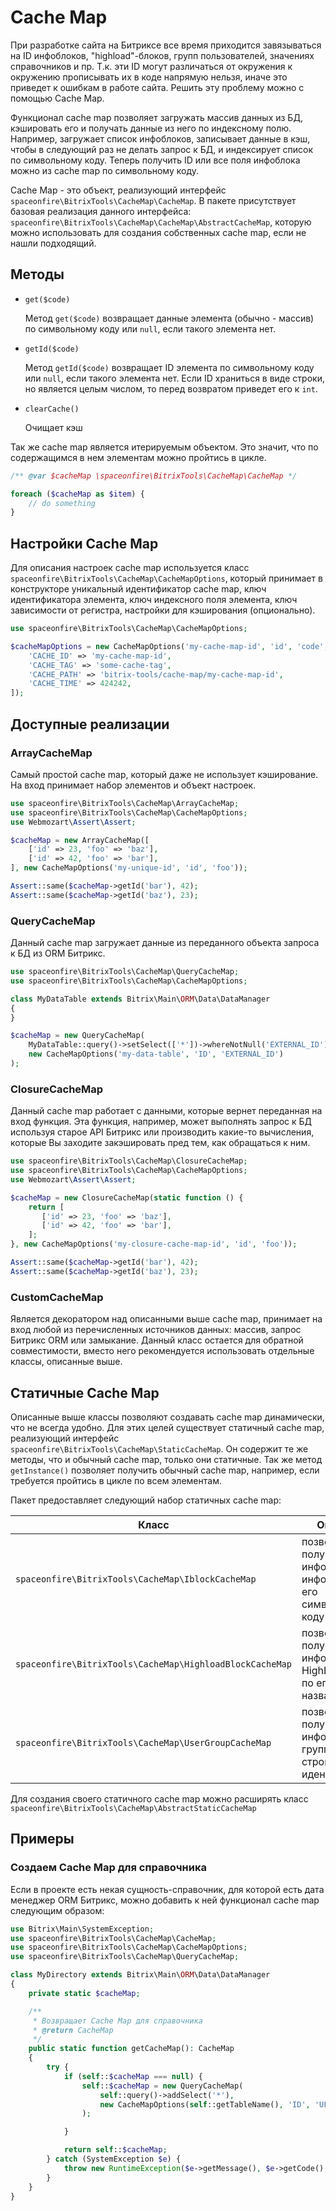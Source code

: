 # Cache Map

При разработке сайта на Битриксе все время приходится завязываться на ID инфоблоков, "highload"-блоков, групп пользователей,
значениях справочников и пр. Т.к. эти ID могут различаться от окружения к окружению прописывать их в коде напрямую нельзя,
иначе это приведет к ошибкам в работе сайта. Решить эту проблему можно с помощью Cache Map.

Функционал cache map позволяет загружать массив данных из БД, кэшировать его и получать данные из него по индексному полю.
Например, загружает список инфоблоков, записывает данные в кэш, чтобы в следующий раз не делать запрос к БД,
и индексирует список по символьному коду. Теперь получить ID или все поля инфоблока можно из cache map по символьному коду.

Cache Map - это объект, реализующий интерфейс `spaceonfire\BitrixTools\CacheMap\CacheMap`. В пакете присутствует базовая
реализация данного интерфейса: `spaceonfire\BitrixTools\CacheMap\CacheMap\AbstractCacheMap`, которую можно использовать
для создания собственных cache map, если не нашли подходящий.

## Методы

-   `get($code)`

    Метод `get($code)` возвращает данные элемента (обычно - массив) по символьному коду или `null`, если такого элемента нет.

-   `getId($code)`

    Метод `getId($code)` возвращает ID элемента по символьному коду или `null`, если такого элемента нет.
    Если ID храниться в виде строки, но является целым числом, то перед возвратом приведет его к `int`.

-   `clearCache()`

    Очищает кэш

Так же cache map является итерируемым объектом. Это значит, что по содержащимся в нем элементам можно пройтись в цикле.

```php
/** @var $cacheMap \spaceonfire\BitrixTools\CacheMap\CacheMap */

foreach ($cacheMap as $item) {
    // do something
}
```

## Настройки Cache Map

Для описания настроек cache map используется класс `spaceonfire\BitrixTools\CacheMap\CacheMapOptions`, который принимает
в конструкторе уникальный идентификатор cache map, ключ идентификатора элемента, ключ индексного поля элемента,
ключ зависимости от регистра, настройки для кэширования (опционально).

```php
use spaceonfire\BitrixTools\CacheMap\CacheMapOptions;

$cacheMapOptions = new CacheMapOptions('my-cache-map-id', 'id', 'code', true, [
    'CACHE_ID' => 'my-cache-map-id',
    'CACHE_TAG' => 'some-cache-tag',
    'CACHE_PATH' => 'bitrix-tools/cache-map/my-cache-map-id',
    'CACHE_TIME' => 424242,
]);
```

## Доступные реализации

### ArrayCacheMap

Самый простой cache map, который даже не использует кэширование. На вход принимает набор элементов и объект настроек.

```php
use spaceonfire\BitrixTools\CacheMap\ArrayCacheMap;
use spaceonfire\BitrixTools\CacheMap\CacheMapOptions;
use Webmozart\Assert\Assert;

$cacheMap = new ArrayCacheMap([
    ['id' => 23, 'foo' => 'baz'],
    ['id' => 42, 'foo' => 'bar'],
], new CacheMapOptions('my-unique-id', 'id', 'foo'));

Assert::same($cacheMap->getId('bar'), 42);
Assert::same($cacheMap->getId('baz'), 23);
```

### QueryCacheMap

Данный cache map загружает данные из переданного объекта запроса к БД из ORM Битрикс.

```php
use spaceonfire\BitrixTools\CacheMap\QueryCacheMap;
use spaceonfire\BitrixTools\CacheMap\CacheMapOptions;

class MyDataTable extends Bitrix\Main\ORM\Data\DataManager
{
}

$cacheMap = new QueryCacheMap(
    MyDataTable::query()->setSelect(['*'])->whereNotNull('EXTERNAL_ID'),
    new CacheMapOptions('my-data-table', 'ID', 'EXTERNAL_ID')
);
```

### ClosureCacheMap

Данный cache map работает с данными, которые вернет переданная на вход функция. Эта функция, например, может выполнять
запрос к БД используя старое API Битрикс или производить какие-то вычисления, которые Вы заходите закэшировать пред тем,
как обращаться к ним.

```php
use spaceonfire\BitrixTools\CacheMap\ClosureCacheMap;
use spaceonfire\BitrixTools\CacheMap\CacheMapOptions;
use Webmozart\Assert\Assert;

$cacheMap = new ClosureCacheMap(static function () {
    return [
       ['id' => 23, 'foo' => 'baz'],
       ['id' => 42, 'foo' => 'bar'],
    ];
}, new CacheMapOptions('my-closure-cache-map-id', 'id', 'foo'));

Assert::same($cacheMap->getId('bar'), 42);
Assert::same($cacheMap->getId('baz'), 23);
```

### CustomCacheMap

Является декоратором над описанными выше cache map, принимает на вход любой из перечисленных источников данных: массив,
запрос Битрикс ORM или замыкание. Данный класс остается для обратной совместимости, вместо него рекомендуется
использовать отдельные классы, описанные выше.

## Статичные Cache Map

Описанные выше классы позволяют создавать cache map динамически, что не всегда удобно.
Для этих целей существует статичный cache map, реализующий интерфейс `spaceonfire\BitrixTools\CacheMap\StaticCacheMap`.
Он содержит те же методы, что и обычный cache map, только они статичные. Так же метод `getInstance()` позволяет получить
обычный cache map, например, если требуется пройтись в цикле по всем элементам.

Пакет предоставляет следующий набор статичных cache map:

| Класс                                                    | Описание                                                                |
| -------------------------------------------------------- | ----------------------------------------------------------------------- |
| `spaceonfire\BitrixTools\CacheMap\IblockCacheMap`        | позволяет получить информацию об инфоблоке по его символьному коду      |
| `spaceonfire\BitrixTools\CacheMap\HighloadBlockCacheMap` | позволяет получить информацию об HighLoad блоке по его названию         |
| `spaceonfire\BitrixTools\CacheMap\UserGroupCacheMap`     | позволяет получить информацию об группе по ее строковому идентификатора |

Для создания своего статичного cache map можно расширять класс `spaceonfire\BitrixTools\CacheMap\AbstractStaticCacheMap`

## Примеры

### Создаем Cache Map для справочника

Если в проекте есть некая сущность-справочник, для которой есть дата менеджер ORM Битрикс, можно добавить к ней функционал
cache map следующим образом:

```php
use Bitrix\Main\SystemException;
use spaceonfire\BitrixTools\CacheMap\CacheMap;
use spaceonfire\BitrixTools\CacheMap\CacheMapOptions;
use spaceonfire\BitrixTools\CacheMap\QueryCacheMap;

class MyDirectory extends Bitrix\Main\ORM\Data\DataManager
{
    private static $cacheMap;

    /**
     * Возвращает Cache Map для справочника
     * @return CacheMap
     */
    public static function getCacheMap(): CacheMap
    {
        try {
            if (self::$cacheMap === null) {
                self::$cacheMap = new QueryCacheMap(
                    self::query()->addSelect('*'),
                    new CacheMapOptions(self::getTableName(), 'ID', 'UF_XML_ID')
                );

            }

            return self::$cacheMap;
        } catch (SystemException $e) {
            throw new RuntimeException($e->getMessage(), $e->getCode(), $e);
        }
    }
}
```
